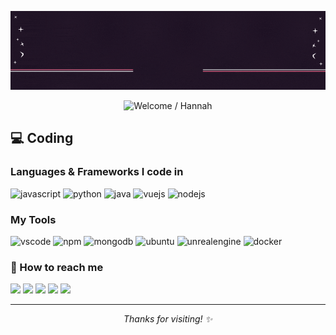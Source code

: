 <!-- 🌟 Animated Header with Smooth Transition & Stars (real effect) -->
<p align="center">
  <img src="Hello World!.gif" alt="Hello World Banner" />
</p>

<p align="center">
  <img src="https://readme-typing-svg.herokuapp.com?font=Serif&size=30&duration=7000&pause=1000&color=DDDDDD&center=true&vCenter=true&width=600&height=60&lines=Welcome+to+my+github+page!;+My+name+is+Hannah+Pütz" alt="Welcome / Hannah" />
</p>


## 💻 Coding

### Languages & Frameworks I code in
<p>
  <img title="JavaScript" alt="javascript" width="30px" src="https://cdn.jsdelivr.net/gh/devicons/devicon/icons/javascript/javascript-original.svg" />
  <img title="Python" alt="python" width="30px" src="https://cdn.jsdelivr.net/gh/devicons/devicon/icons/python/python-original.svg" />
  <img title="Java" alt="java" width="30px" src="https://cdn.jsdelivr.net/gh/devicons/devicon/icons/java/java-original.svg" />
  <img title="Vue.js" alt="vuejs" width="30px" src="https://cdn.jsdelivr.net/gh/devicons/devicon/icons/vuejs/vuejs-original.svg" />
  <img title="Node.js" alt="nodejs" width="30px" src="https://cdn.jsdelivr.net/gh/devicons/devicon/icons/nodejs/nodejs-original.svg" />
</p>

### My Tools
<p>
  <img title="VSCode" alt="vscode" width="30px" src="https://cdn.jsdelivr.net/gh/devicons/devicon/icons/vscode/vscode-original.svg" />
  <img title="npm" alt="npm" width="30px" src="https://cdn.jsdelivr.net/gh/devicons/devicon/icons/npm/npm-original-wordmark.svg" />
  <img title="MongoDB" alt="mongodb" width="30px" src="https://cdn.jsdelivr.net/gh/devicons/devicon/icons/mongodb/mongodb-original.svg" />
  <img title="Ubuntu" alt="ubuntu" width="30px" src="https://cdn.jsdelivr.net/gh/devicons/devicon/icons/ubuntu/ubuntu-plain.svg" />
  <img title="Unreal Engine" alt="unrealengine" width="30px" src="https://cdn.jsdelivr.net/gh/devicons/devicon/icons/unrealengine/unrealengine-original.svg" />
  <img title="Docker" alt="docker" width="30px" src="https://cdn.jsdelivr.net/gh/devicons/devicon/icons/docker/docker-original.svg" />
</p>

### 📧 How to reach me
<p>
  <a href="https://github.com/HannahPuetz"><img src="https://img.shields.io/badge/GitHub-181717?style=flat&logo=github&logoColor=white"/></a>
  <a href="https://www.linkedin.com/in/HannahPuetz"><img src="https://img.shields.io/badge/LinkedIn-0077B5?style=flat&logo=linkedin&logoColor=white"/></a>
  <a href="https://twitter.com/HannahPuetz"><img src="https://img.shields.io/badge/Twitter-1DA1F2?style=flat&logo=twitter&logoColor=white"/></a>
  <a href="https://instagram.com/HannahPuetz"><img src="https://img.shields.io/badge/Instagram-E4405F?style=flat&logo=instagram&logoColor=white"/></a>
  <a href="mailto:hannahpuetz@email.com"><img src="https://img.shields.io/badge/Email-D14836?style=flat&logo=gmail&logoColor=white"/></a>
</p>

---

<p align="center">
  <i>Thanks for visiting! ✨</i>
</p>
